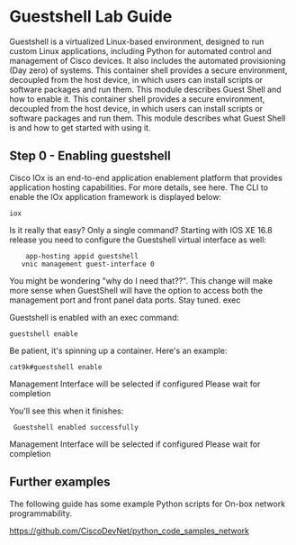 # Guestshell Lab Guide

Guestshell is a virtualized Linux-based environment, designed to run custom Linux applications, including Python for automated control and management of Cisco devices. It also includes the automated provisioning (Day zero) of systems. This container shell provides a secure environment, decoupled from the host device, in which users can install scripts or software packages and run them.
This module describes Guest Shell and how to enable it. This container shell provides a secure environment, decoupled from the host device, in which users can install scripts or software packages and run them.
This module describes what Guest Shell is and how to get started with using it.

## Step 0 - Enabling guestshell

Cisco IOx is an end-to-end application enablement platform that provides application hosting capabilities. For more details, see here. The CLI to enable the IOx application framework is displayed below:

```
iox 
```
 
Is it really that easy? Only a single command? Starting with IOS XE 16.8 release you need to configure the Guestshell virtual interface as well:

``` 
    app-hosting appid guestshell
   vnic management guest-interface 0
```
  
You might be wondering "why do I need that??". This change will make more sense when GuestShell will have the option to access both the management port and front panel data ports. Stay tuned.
exec

Guestshell is enabled with an exec command:

``` 
guestshell enable 
```
Be patient, it's spinning up a container. Here's an example:

```
cat9k#guestshell enable
```

Management Interface will be selected if configured
Please wait for completion

You'll see this when it finishes:
```
 Guestshell enabled successfully
```
Management Interface will be selected if configured
Please wait for completion

## Further examples

The following guide has some example Python scripts for On-box network programmability.  

https://github.com/CiscoDevNet/python_code_samples_network

